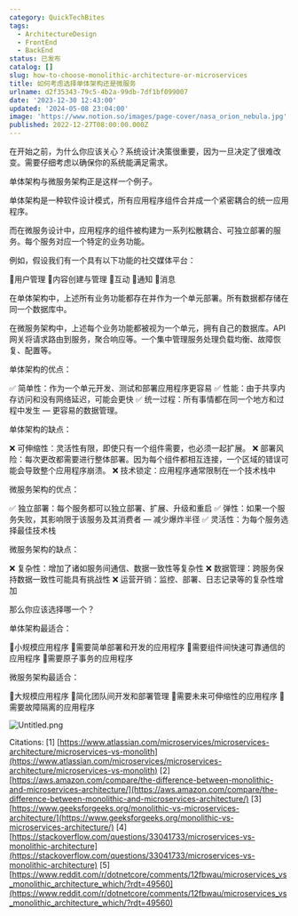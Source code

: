 ```yaml
---
category: QuickTechBites
tags:
  - ArchitectureDesign
  - FrontEnd
  - BackEnd
status: 已发布
catalog: []
slug: how-to-choose-monolithic-architecture-or-microservices
title: 如何考虑选择单体架构还是微服务
urlname: d2f35343-79c5-4b2a-99db-7df1bf099007
date: '2023-12-30 12:43:00'
updated: '2024-05-08 23:04:00'
image: 'https://www.notion.so/images/page-cover/nasa_orion_nebula.jpg'
published: 2022-12-27T08:00:00.000Z
---
```


在开始之前，为什么你应该关心？系统设计决策很重要，因为一旦决定了很难改变。需要仔细考虑以确保你的系统能满足需求。


单体架构与微服务架构正是这样一个例子。


单体架构是一种软件设计模式，所有应用程序组件合并成一个紧密耦合的统一应用程序。


而在微服务设计中，应用程序的组件被构建为一系列松散耦合、可独立部署的服务。每个服务对应一个特定的业务功能。


例如，假设我们有一个具有以下功能的社交媒体平台：


🔸用户管理
🔸内容创建与管理
🔸互动
🔸通知
🔸消息


在单体架构中，上述所有业务功能都存在并作为一个单元部署。所有数据都存储在同一个数据库中。


在微服务架构中，上述每个业务功能都被视为一个单元，拥有自己的数据库。API 网关将请求路由到服务，聚合响应等。一个集中管理服务处理负载均衡、故障恢复、配置等。


单体架构的优点：


✅ 简单性：作为一个单元开发、测试和部署应用程序更容易
✅ 性能：由于共享内存访问和没有网络延迟，可能会更快
✅ 统一过程：所有事情都在同一个地方和过程中发生 — 更容易的数据管理。


单体架构的缺点：


❌ 可伸缩性：灵活性有限，即使只有一个组件需要，也必须一起扩展。
❌ 部署风险：每次更改都需要进行整体部署。因为每个组件都相互连接，一个区域的错误可能会导致整个应用程序崩溃。
❌ 技术锁定：应用程序通常限制在一个技术栈中


微服务架构的优点：


✅ 独立部署：每个服务都可以独立部署、扩展、升级和重启
✅ 弹性：如果一个服务失败，其影响限于该服务及其消费者 — 减少爆炸半径
✅ 灵活性：为每个服务选择最佳技术栈


微服务架构的缺点：


❌ 复杂性：增加了诸如服务间通信、数据一致性等复杂性
❌ 数据管理：跨服务保持数据一致性可能具有挑战性
❌ 运营开销：监控、部署、日志记录等的复杂性增加


那么你应该选择哪一个？


单体架构最适合：


🔹小规模应用程序
🔹需要简单部署和开发的应用程序
🔹需要组件间快速可靠通信的应用程序
🔹需要原子事务的应用程序


微服务架构最适合：


🔸大规模应用程序
🔸简化团队间开发和部署管理
🔸需要未来可伸缩性的应用程序
🔸需要故障隔离的应用程序


![Untitled.png](https://prod-files-secure.s3.us-west-2.amazonaws.com/5d24fe63-e567-4804-86f9-9fdc62e13082/8d149051-cc00-4198-a3d7-e00805eb8f9e/Untitled.png?X-Amz-Algorithm=AWS4-HMAC-SHA256&X-Amz-Content-Sha256=UNSIGNED-PAYLOAD&X-Amz-Credential=ASIAZI2LB46655FF7AQ4%2F20250212%2Fus-west-2%2Fs3%2Faws4_request&X-Amz-Date=20250212T053724Z&X-Amz-Expires=3600&X-Amz-Security-Token=IQoJb3JpZ2luX2VjEMn%2F%2F%2F%2F%2F%2F%2F%2F%2F%2FwEaCXVzLXdlc3QtMiJGMEQCID3zjdT1d9FlmOh6ZLNUl0fwkU4QPoKkJ%2BXOJsLrECmWAiAYQzeDX83j6ToGKAWzMuNnS2grNhQJ9hMjGViUWsma5CqIBAji%2F%2F%2F%2F%2F%2F%2F%2F%2F%2F8BEAAaDDYzNzQyMzE4MzgwNSIMdX6krTsraVfLnjWGKtwD2ykuB2utEhmP8wJy4KZshU%2FuAU2JOQzk0HvcKPj%2BAy1Lcul0XG2rMHyqGK%2F2zYlaY06ycQV2xuLuq1aBpdM38aO9GrIGBszA7XUMk7z9TJLWlyzF%2BJNXL8ofiqxJGslGQyKjPD093cONCSHAAGE8E8s3Fl2yjg2Y7TfpxAl6CKEcgHmTiYX7xARsx3TRTkvjB94zGQl0VniAGpRrc7tFirPTmyL4umfXzJXeBIw%2B5SsDReNv9dbtM9AhcILSzduCe%2BwKhUeeb3MpukrjQ9T7lKNM3EqK6%2FWnEUNGLhBbbDj9CtgDWGUivljd%2F%2Bu%2Ft%2Fwfr4wJipRzQ8OfTRwkcKQH%2BL87jCAFqDlYqpql6TrTLDgPsoR8w9lvqsHq5tLx33Po3vGjw54cXX0ouWYkZpxI7vQYiQlNnJl6X99TOQuUobYj6dTKJSjicA6iCfd6UDWhuKrDenY7EKMcXBvYwbXjdJzYx7U0ujghq4RcPHZRJlrg%2BxRAcdoLbs4KGxANrQj6kTlV78qT2Zoa0ztaGcvTOiObTVHKX5Rv8slmxw3SCTFU8Al6zIlqm%2BUOV2O2lgNb%2BZ70i4IOwLTglOpFiRSz9J6j055hFppPksB%2Fq1Njv%2F38ZX1WU5CRD2AvZ4AwuOOvvQY6pgGFeB7OOmkE7c4n270zb1pC5aZw3iNvMoQU%2BQCJmXYz6ayPRoY5wZ0M2nprFp5e7%2FYv7YAL5do%2BQfQQU7RN2TWAPzksGfXD4aWIPfgv5KY%2FctHWPSDLw8GQAkXQXmRh2yVd5pnxcbC8tBRIgnyJkmPWhbS9JZIAp5Sw3WS3XJyafnbR7%2Bld4qFH3b71MeIictIL96k%2FzzWLMltAvPs%2Bnc5HgxriIwCf&X-Amz-Signature=c03628fa410bdb9cd168835b41398009e76b1554c3d0e5ff3839612c6c22d164&X-Amz-SignedHeaders=host&x-id=GetObject)


Citations:
[1] [https://www.atlassian.com/microservices/microservices-architecture/microservices-vs-monolith](https://www.atlassian.com/microservices/microservices-architecture/microservices-vs-monolith)
[2] [https://aws.amazon.com/compare/the-difference-between-monolithic-and-microservices-architecture/](https://aws.amazon.com/compare/the-difference-between-monolithic-and-microservices-architecture/)
[3] [https://www.geeksforgeeks.org/monolithic-vs-microservices-architecture/](https://www.geeksforgeeks.org/monolithic-vs-microservices-architecture/)
[4] [https://stackoverflow.com/questions/33041733/microservices-vs-monolithic-architecture](https://stackoverflow.com/questions/33041733/microservices-vs-monolithic-architecture)
[5] [https://www.reddit.com/r/dotnetcore/comments/12fbwau/microservices_vs_monolithic_architecture_which/?rdt=49560](https://www.reddit.com/r/dotnetcore/comments/12fbwau/microservices_vs_monolithic_architecture_which/?rdt=49560)

